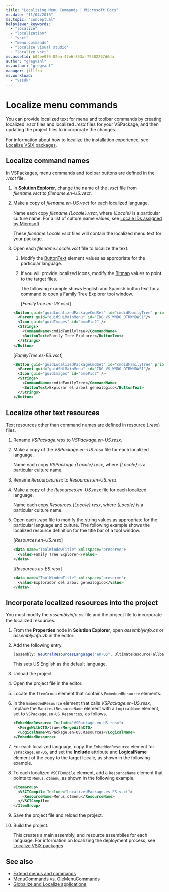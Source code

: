 ```yaml
---
title: "Localizing Menu Commands | Microsoft Docs"
ms.date: "11/04/2016"
ms.topic: "conceptual"
helpviewer_keywords:
  - "localize"
  - "localization"
  - "vsct"
  - "menu commands"
  - "localize visual studio"
  - "localize vsct"
ms.assetid: b04ee0f6-82ea-47e6-853a-72382267d6da
author: "gregvanl"
ms.author: "gregvanl"
manager: jillfra
ms.workload:
  - "vssdk"
---
```

# Localize menu commands
You can provide localized text for menu and toolbar commands by creating localized *.vsct* files and localized *.resx* files for your VSPackage, and then updating the project files to incorporate the changes.

 For information about how to localize the installation experience, see [Localize VSIX packages](../extensibility/localizing-vsix-packages.md).

## Localize command names
 In VSPackages, menu commands and toolbar buttons are defined in the *.vsct* file.

1. In **Solution Explorer**, change the name of the *.vsct* file from *filename.vsct* to *filename.en-US.vsct*.

2. Make a copy of *filename.en-US.vsct* for each localized language.

    Name each copy *filename.{Locale}.vsct*, where *{Locale}* is a particular culture name. For a list of culture name values, see [Locale IDs assigned by Microsoft](/windows/uwp/publish/supported-languages).

    These *filename.Locale.vsct* files will contain the localized menu text for your package.

3. Open each *filename.Locale.vsct* file to localize the text.

   1. Modify the [ButtonText](../extensibility/buttontext-element.md) element values as appropriate for the particular language.

   2. If you will provide localized icons, modify the [Bitmap](../extensibility/bitmap-element.md) values to point to the target files.

      The following example shows English and Spanish button text for a command to open a Family Tree Explorer tool window.

      [*FamilyTree.en-US.vsct*]

   ```xml
   <Button guid="guidLocalizedPackageCmdSet" id="cmdidFamilyTree" priority="0x0100" type="Button">
     <Parent guid="guidSHLMainMenu" id="IDG_VS_WNDO_OTRWNDWS1"/>
     <Icon guid="guidImages" id="bmpPic2" />
     <Strings>
       <CommandName>cmdidFamilyTree</CommandName>
       <ButtonText>Family Tree Explorer</ButtonText>
     </Strings>
   </Button>
   ```

    [*FamilyTree.es-ES.vsct*]

   ```xml
   <Button guid="guidLocalizedPackageCmdSet" id="cmdidFamilyTree" priority="0x0100" type="Button">
     <Parent guid="guidSHLMainMenu" id="IDG_VS_WNDO_OTRWNDWS1"/>
     <Icon guid="guidImages" id="bmpPic2" />
     <Strings>
       <CommandName>cmdidFamilyTree</CommandName>
       <ButtonText>Explorar el arbol genealogico</ButtonText>
     </Strings>
   </Button>

   ```

## Localize other text resources
 Text resources other than command names are defined in resource (*.resx*) files.

1.  Rename *VSPackage.resx* to *VSPackage.en-US.resx*.

2.  Make a copy of the *VSPackage.en-US.resx* file for each localized language.

     Name each copy *VSPackage.{Locale}.resx*, where *{Locale}* is a particular culture name.

3.  Rename *Resources.resx* to *Resources.en-US.resx*.

4.  Make a copy of the *Resources.en-US.resx* file for each localized language.

     Name each copy *Resources.{Locale}.resx*, where *{Locale}* is a particular culture name.

5.  Open each *.resx* file to modify the string values as appropriate for the particular language and culture. The following example shows the localized resource definition for the title bar of a tool window.

     [*Resources.en-US.resx*]

    ```xml
    <data name="ToolWindowTitle" xml:space="preserve">
      <value>Family Tree Explorer</value>
    </data>
    ```

     [*Resources.es-ES.resx*]

    ```xml
    <data name="ToolWindowTitle" xml:space="preserve">
      <value>Explorador del arbol genealogico</value>
    </data>

    ```

## Incorporate localized resources into the project
 You must modify the *assemblyinfo.cs* file and the project file to incorporate the localized resources.

1.  From the **Properties** node in **Solution Explorer**, open *assemblyinfo.cs* or *assemblyinfo.vb* in the editor.

2.  Add the following entry.

    ```csharp
    [assembly: NeutralResourcesLanguage("en-US", UltimateResourceFallbackLocation.Satellite)]
    ```

     This sets US English as the default language.

3.  Unload the project.

4.  Open the project file in the editor.

5.  Locate the `ItemGroup` element that contains `EmbeddedResource` elements.

6.  In the `EmbeddedResource` element that calls *VSPackage.en-US.resx*, replace the `ManifestResourceName` element with a `LogicalName` element, set to `VSPackage.en-US.Resources`, as follows.

    ```xml
    <EmbeddedResource Include="VSPackage.en-US.resx">
      <MergeWithCTO>true</MergeWithCTO>
      <LogicalName>VSPackage.en-US.Resources</LogicalName>
    </EmbeddedResource>
    ```

7.  For each localized language, copy the  `EmbeddedResource` element for `VsPackage.en-US`, and set the **Include** attribute and **LogicalName** element of the copy to the target locale, as shown in the following example.

8.  To each localized `VSCTCompile` element, add a `ResourceName` element that points to `Menus.ctmenu`, as shown in the following example.

    ```xml
    <ItemGroup>
      <VSCTCompile Include="LocalizedPackage.es-ES.vsct">
        <ResourceName>Menus.ctmenu</ResourceName>
      </VSCTCompile>
    </ItemGroup>
    ```

9. Save the project file and reload the project.

10. Build the project.

     This creates a main assembly, and resource assemblies for each language. For information on localizing the deployment process, see [Localize VSIX packages](../extensibility/localizing-vsix-packages.md)

## See also
- [Extend menus and commands](../extensibility/extending-menus-and-commands.md)
- [MenuCommands vs. OleMenuCommands](../extensibility/menucommands-vs-olemenucommands.md)
- [Globalize and Localize applications](../ide/globalizing-and-localizing-applications.md)